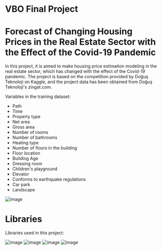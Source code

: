 # VBO Final Project
# Forecast of Changing Housing Prices in the Real Estate Sector with the Effect of the Covid-19 Pandemic

In this project, it is aimed to make housing price estimation modeling in the real estate sector, which has changed with the effect of the Covid-19 pandemic. The project is based on the competition provided by Doğuş Teknoloji on Kaggle, and the project data has been obtained from Doğuş Teknoloji's zingat.com.

Variables in the training dataset:
* Path
* Time
* Property type
* Net area
* Gross area
* Number of rooms
* Number of bathrooms
* Heating type
* Number of floors in the building
* Floor location
* Building Age
* Dressing room
* Children's playground
* Elevator
* Conforms to earthquake regulations
* Car park
* Landscape

![image](https://user-images.githubusercontent.com/71854717/145395283-7f729505-4b91-4319-a6d4-a89725635f2a.png)

# Libraries
Libraries used in this project:

![image](https://user-images.githubusercontent.com/71854717/145412431-9f7172e4-cf00-4671-8862-43704d6bad46.png)
![image](https://user-images.githubusercontent.com/71854717/145412044-7d07f735-5660-478f-8c6a-012d08d4a470.png)
![image](https://user-images.githubusercontent.com/71854717/145410398-3f476504-322b-4279-ad37-997a5f6a140e.png)
![image](https://user-images.githubusercontent.com/71854717/145412745-b8221b8e-543e-4afa-ae35-b2dddd674fbc.png)
